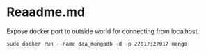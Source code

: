 # Reaadme.md

Expose docker port to outside world for connecting from localhost.

`sudo docker run --name daa_mongodb -d -p 27017:27017 mongo`